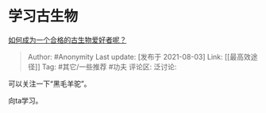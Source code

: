 # 学习古生物
[如何成为一个合格的古生物爱好者呢？](https://www.zhihu.com/question/474358997/answer/2035846490)

> Author: #Anonymity
> Last update: [发布于 2021-08-03]
> Link: [[最高效途径]]
> Tag: #其它/一些推荐 #功夫
> 评论区:
> 泛讨论:

可以关注一下“黑毛羊驼”。

向ta学习。

